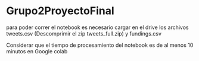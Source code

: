 # Grupo2ProyectoFinal

para poder correr el notebook es necesario cargar en el drive los archivos tweets.csv (Descomprimir el zip tweets_full.zip) y fundings.csv

Considerar que el tiempo de procesamiento del notebook es de al menos 10 minutos en Google colab

